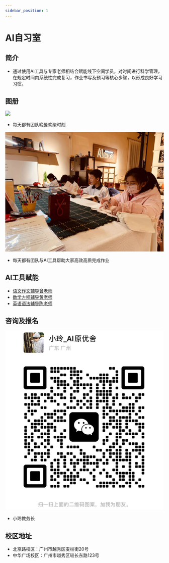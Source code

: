 ```yaml
---
sidebar_position: 1
---
```


# AI自习室
## 简介
* 通过使用AI工具与专家老师相结合赋能线下空间学员，对时间进行科学管理，在规定时间内系统性完成复习，作业书写及预习等核心步骤，以形成良好学习习惯。

## 图册

![](./img/space/2.jpeg)
* 每天都有团队晚餐欢聚时刻

![](./img/space/3.jpeg)
* 每天都有团队与AI工具帮助大家高效高质完成作业

## AI工具赋能
* [语文作文辅导曾老师](https://www.algmon.com/docs/gpts/chinese)
* [数学方程辅导黄老师](https://www.algmon.com/docs/gpts/math)
* [英语语法辅导陈老师](https://www.algmon.com/docs/gpts/math)

## 咨询及报名

![](./img/space/ling.profile.png)

* 小玲教务长

## 校区地址
* 北京路校区：广州市越秀区麦栏街20号
* 中华广场校区：广州市越秀区较长东路123号